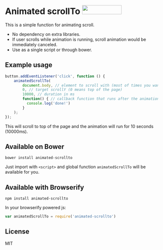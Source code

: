 # Animated scrollTo <a href="http://bower.io/search/?q=animated-scrollto"><img src="https://benschwarz.github.io/bower-badges/badge@2x.png" width="130" height="30"></a>

This is a simple function for animating scroll.

- No dependency on extra libraries.
- If user scrolls while animation is running, scroll animation would be immediately canceled.
- Use as a single script or through bower.

## Example usage

```javascript
button.addEventListener('click', function () {
    animatedScrollTo(
        document.body, // element to scroll with (most of times you want to scroll with whole <body>)
        0, // target scrollY (0 means top of the page)
        10000, // duration in ms
        function() { // callback function that runs after the animation (optional)
          console.log('done!')
        }
    );
});
```

This will scroll to top of the page and the animation will run for 10 seconds (10000ms).

## Available on Bower

`bower install animated-scrollto`

Just import with `<script>` and global function `animatedScrollTo` will be available for you.

## Available with Browserify

`npm install animated-scrollto`

In your browserify powered js:

```javascript
var animatedScrollTo = require('animated-scrollto')
```

## License

MIT
